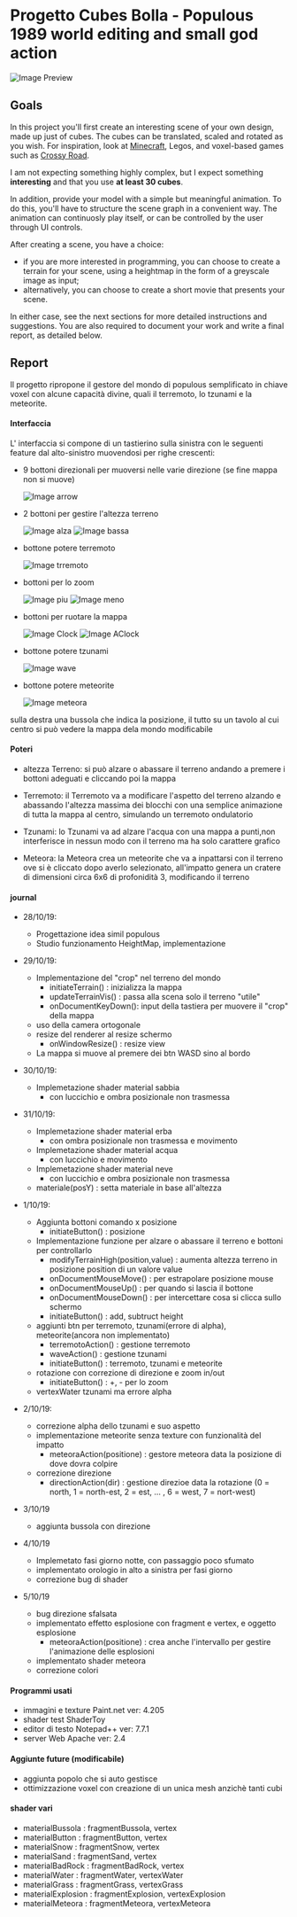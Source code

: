 # Progetto Cubes Bolla - Populous 1989 world editing and small god action
	
![Image Preview](/preview/preview.png)
	
## Goals 
In this project you'll first create an interesting scene of your own design, made up just of cubes. The cubes can be
translated, scaled and rotated as you wish. For inspiration, look at [Minecraft](https://minecraft.net/en-us/), 
Legos, and voxel-based games such as [Crossy Road](http://www.crossyroad.com).

I am not expecting something highly complex, but I expect something **interesting** and that you use **at least 30 cubes**.

In addition, provide your model with a simple but meaningful animation. To do this, you'll have to structure the scene
graph in a convenient way. The animation can continuosly play itself, or can be controlled by the user through UI controls.

After creating a scene, you have a choice:

- if you are more interested in programming, you can choose to create a terrain for your scene, using a heightmap in the
form of a greyscale image as input;
- alternatively, you can choose to create a short movie that presents your scene.

In either case, see the next sections for more detailed instructions and suggestions. You are also required to document your
work and write a final report, as detailed below. 


## Report

Il progetto ripropone il gestore del mondo di populous semplificato in chiave voxel con alcune capacità divine, quali il
terremoto, lo tzunami e la meteorite.

#### Interfaccia

L' interfaccia si compone di un tastierino sulla sinistra con le seguenti feature dal alto-sinistro muovendosi per righe crescenti:
	
* 9 bottoni direzionali per muoversi nelle varie direzione (se fine mappa non si muove)

	![Image arrow](/textures/arrow.png)

* 2 bottoni per gestire l'altezza terreno

	![Image alza](/textures/alza.png) ![Image bassa](/textures/bassa.png)

* bottone potere terremoto

	![Image trremoto](/textures/terremoto.png)

* bottoni per lo zoom

	![Image piu](/textures/piu.png) ![Image meno](/textures/meno.png)

* bottoni per ruotare la mappa

	![Image Clock](/textures/Clock.png) ![Image AClock](/textures/AClock.png)

* bottone potere tzunami

	![Image wave](/textures/wave.png)

* bottone potere meteorite

	![Image meteora](/textures/meterora.png)

sulla destra una bussola che indica la posizione, il tutto su un tavolo al cui centro si può vedere la mappa dela mondo modificabile

#### Poteri

* altezza Terreno:
	si può alzare o abassare il terreno andando a premere i bottoni adeguati e cliccando poi la mappa

* Terremoto:
	il Terremoto va a modificare l'aspetto del terreno alzando e abassando l'altezza massima dei blocchi con una semplice 
	animazione di tutta la mappa al centro, simulando un terremoto ondulatorio

* Tzunami:
	lo Tzunami va ad alzare l'acqua con una mappa a punti,non interferisce in nessun modo con il terreno ma ha solo
	carattere grafico

* Meteora:
	la Meteora crea un meteorite che va a inpattarsi con il terreno ove si è cliccato dopo averlo selezionato, all'impatto
	genera un cratere di dimensioni circa 6x6 di profonidità 3, modificando il terreno

#### journal

* 28/10/19:
	* Progettazione idea simil populous  
	* Studio funzionamento HeightMap, implementazione  
	
* 29/10/19:
	* Implementazione del "crop" nel terreno del mondo  
		* initiateTerrain()  :  inizializza la mappa  
		* updateTerrainVis() :  passa alla scena solo il terreno "utile"  
		* onDocumentKeyDown():  input della tastiera per muovere il "crop" della mappa  
	* uso della camera ortogonale  
	* resize del renderer al resize schermo  
		* onWindowResize()   : resize view  
	* La mappa si muove al premere dei btn WASD sino al bordo  

* 30/10/19:
	* Implemetazione shader material sabbia  
		* con luccichio e ombra posizionale non trasmessa  

* 31/10/19:
	* Implemetazione shader material erba  
		* con ombra posizionale non trasmessa e movimento  
	* Implemetazione shader material acqua  
		* con luccichio e movimento  
	* Implemetazione shader material neve  
		* con luccichio e ombra posizionale non trasmessa  
	* materiale(posY) : setta materiale in base all'altezza  

* 1/10/19:
	* Aggiunta bottoni comando x posizione  
		* initiateButton() : posizione
	* Implementazione funzione per alzare o abassare il terreno e bottoni per controllarlo  
		* modifyTerrainHigh(position,value) : aumenta altezza terreno in posizione position di un valore value
		* onDocumentMouseMove()	: per estrapolare posizione mouse
		* onDocumentMouseUp()   : per quando si lascia il bottone
		* onDocumentMouseDown() : per intercettare cosa si clicca sullo schermo
		* initiateButton()		: add, subtruct height  
	* aggiunti btn per terremoto, tzunami(errore di alpha), meteorite(ancora non implementato)  
		* terremotoAction()	: gestione terremoto
		* waveAction()		: gestione tzunami
		* initiateButton()  : terremoto, tzunami e meteorite
	* rotazione con correzione di direzione e zoom in/out  
		* initiateButton()  : +, - per lo zoom
	* vertexWater  tzunami ma errore alpha  
		
	
* 2/10/19:
	* correzione alpha dello tzunami e suo aspetto  
	* implementazione meteorite senza texture con funzionalità del impatto  
		* meteoraAction(positione) : gestore meteora data la posizione di dove dovra colpire
	* correzione direzione   
		* directionAction(dir) : gestione direzioe data la rotazione (0 = north, 1 = north-est, 2 = est, ... , 6 = west, 7 = nort-west)
				
* 3/10/19
	* aggiunta bussola con direzione  

* 4/10/19
	* Implemetato fasi giorno notte, con passaggio poco sfumato  
	* implementato orologio in alto a sinistra per fasi giorno  
	* correzione bug di shader  
	
* 5/10/19
	* bug direzione sfalsata
	* implementato effetto esplosione con fragment e vertex, e oggetto esplosione
		* meteoraAction(positione) : crea anche l'intervallo per gestire l'animazione delle esplosioni
	* implementato shader meteora
	* correzione colori
	
#### Programmi usati

* immagini e texture Paint.net ver: 4.205  
* shader test ShaderToy	  
* editor di testo Notepad++ ver: 7.7.1  
* server Web Apache ver: 2.4  

#### Aggiunte future (modificabile)
* aggiunta popolo che si auto gestisce
* ottimizzazione voxel con creazione di un unica mesh anzichè tanti cubi


#### shader vari

* materialBussola 	: fragmentBussola, 		vertex			
* materialButton 	: fragmentButton,		vertex
* materialSnow  	: fragmentSnow, 		vertex
* materialSand		: fragmentSand, 		vertex
* materialBadRock	: fragmentBadRock, 		vertex
* materialWater		: fragmentWater, 		vertexWater
* materialGrass		: fragmentGrass, 		vertexGrass
* materialExplosion	: fragmentExplosion, 	vertexExplosion
* materialMeteora	: fragmentMeteora,	 	vertexMeteora